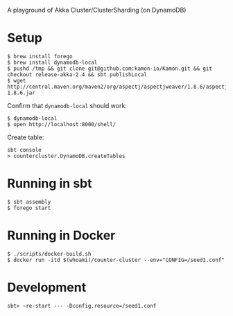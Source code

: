 A playground of Akka Cluster/ClusterSharding (on DynamoDB)

# Setup

```
$ brew install forego
$ brew install dynamodb-local
$ pushd /tmp && git clone git@github.com:kamon-io/Kamon.git && git checkout release-akka-2.4 && sbt publishLocal
$ wget http://central.maven.org/maven2/org/aspectj/aspectjweaver/1.8.6/aspectjweaver-1.8.6.jar
```

Confirm that `dynamodb-local` should work:

```
$ dynamodb-local
$ open http://localhost:8000/shell/
```

Create table:

```
sbt console
> countercluster.DynamoDB.createTables
```

# Running in sbt

```
$ sbt assembly
$ forego start
```

# Running in Docker

```
$ ./scripts/docker-build.sh
$ docker run -itd $(whoami)/counter-cluster --env="CONFIG=/seed1.conf"
```

# Development

```
sbt> ~re-start --- -Dconfig.resource=/seed1.conf
```
